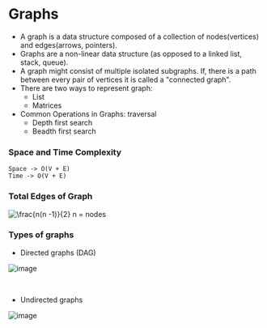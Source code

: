 # Graphs
- A graph is a data structure composed of a collection of nodes(vertices) and edges(arrows, pointers).
- Graphs are a non-linear data structure (as opposed to a linked list, stack, queue).
- A graph might consist of multiple isolated subgraphs. If, there is a path between every pair of vertices it is called a "connected graph".
- There are two ways to represent graph:
  - List
  - Matrices
- Common Operations in Graphs: traversal
  - Depth first search
  - Beadth first search

### Space and Time Complexity
```
Space -> O(V + E)
Time -> O(V + E)
```

### Total Edges of Graph
<img src="https://latex.codecogs.com/svg.image?\frac{n(n&space;-1)}{2}" title="\frac{n(n -1)}{2}" />
n = nodes


### Types of graphs
- Directed graphs (DAG)

![image](https://user-images.githubusercontent.com/12896018/153716436-515af293-cc6a-4999-b543-63cbd1a308ea.png)

<br/>

- Undirected graphs
 
![image](https://user-images.githubusercontent.com/12896018/153716427-bb4a88e8-1711-49c1-9d48-404e9b5a9160.png)

